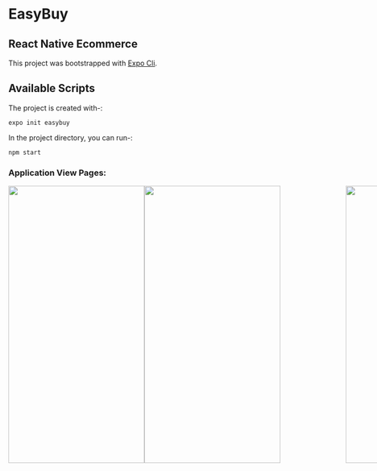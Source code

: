 # EasyBuy
## React Native Ecommerce

This project was bootstrapped with [Expo Cli](https://docs.expo.dev/workflow/expo-cli/).

## Available Scripts

The project is created with-:

```
expo init easybuy
```

In the project directory, you can run-:

```
npm start
```

### Application View Pages:
<div style="display: flex;">
<img src="https://github.com/YashLT224/ecom-frontend/blob/master/assets/sc2.png" width="270" height="550"/>
 <img style="margin-right:130px" src="https://github.com/YashLT224/ecom-frontend/blob/master/assets/sc4.png" width="270" height="550"  />
 <img src="https://github.com/YashLT224/ecom-frontend/blob/master/assets/sc1.png" width="270" height="550"/>
 <img src="https://github.com/YashLT224/ecom-frontend/blob/master/assets/sc3.png" width="270" height="550"/>
 <img src="https://github.com/YashLT224/ecom-frontend/blob/master/assets/sc5.png" width="270" height="550"/>
 </div> 
 </div> 
